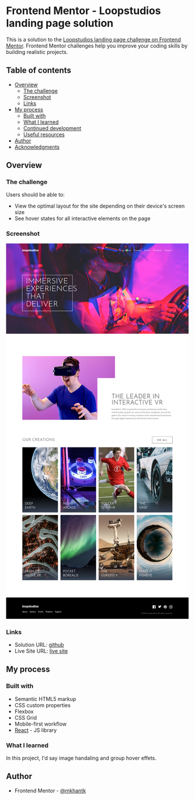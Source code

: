 # Frontend Mentor - Loopstudios landing page solution

This is a solution to the [Loopstudios landing page challenge on Frontend Mentor](https://www.frontendmentor.io/challenges/loopstudios-landing-page-N88J5Onjw). Frontend Mentor challenges help you improve your coding skills by building realistic projects.

## Table of contents

-   [Overview](#overview)
    -   [The challenge](#the-challenge)
    -   [Screenshot](#screenshot)
    -   [Links](#links)
-   [My process](#my-process)
    -   [Built with](#built-with)
    -   [What I learned](#what-i-learned)
    -   [Continued development](#continued-development)
    -   [Useful resources](#useful-resources)
-   [Author](#author)
-   [Acknowledgments](#acknowledgments)

## Overview

### The challenge

Users should be able to:

-   View the optimal layout for the site depending on their device's screen size
-   See hover states for all interactive elements on the page

### Screenshot

![desktop](./public/assets/images/Screenshot%202024-10-25%20at%2020-25-20%20Vite%20React.png)

### Links

-   Solution URL: [github](https://github.com/mkhantk/loopstudios-landing-page)
-   Live Site URL: [live site ](https://mkhantk.github.io/loopstudios-landing-page/)

## My process

### Built with

-   Semantic HTML5 markup
-   CSS custom properties
-   Flexbox
-   CSS Grid
-   Mobile-first workflow
-   [React](https://reactjs.org/) - JS library

### What I learned

In this project, I'd say image handaling and group hover effets.

## Author

-   Frontend Mentor - [@mkhantk](https://www.frontendmentor.io/profile/mkhantk)
